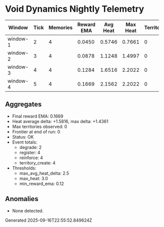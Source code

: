 # Void Dynamics Nightly Telemetry

| Window | Tick | Memories | Reward EMA | Avg Heat | Max Heat | Territories | Frontier | Splits | Merges | Reinforce | Degrade | Prune |
| --- | --- | --- | --- | --- | --- | --- | --- | --- | --- | --- | --- | --- |
| window-1 | 2 | 4 | 0.0450 | 0.5746 | 0.7661 | 0 | 0 | 0 | 0 | 1 | 0 | 0 |
| window-2 | 3 | 4 | 0.0878 | 1.1248 | 1.4997 | 0 | 0 | 0 | 0 | 1 | 1 | 0 |
| window-3 | 4 | 4 | 0.1284 | 1.6516 | 2.2022 | 0 | 0 | 0 | 0 | 1 | 0 | 0 |
| window-4 | 5 | 4 | 0.1669 | 2.1562 | 2.2022 | 0 | 0 | 0 | 0 | 1 | 1 | 0 |

## Aggregates

- Final reward EMA: 0.1669
- Heat average delta: +1.5816, max delta: +1.4361
- Max territories observed: 0
- Frontier at end of run: 0
- Status: OK
- Event totals:
  - degrade: 2
  - register: 4
  - reinforce: 4
  - territory_create: 4
- Thresholds:
  - max_avg_heat_delta: 2.5
  - max_heat: 3.0
  - min_reward_ema: 0.12

## Anomalies

- None detected.

Generated 2025-09-16T22:55:52.849624Z
